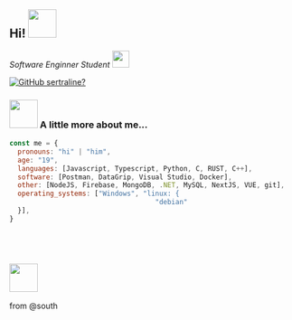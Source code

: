 <h2> Hi! <img src="https://media.giphy.com/media/mGcNjsfWAjY5AEZNw6/giphy.gif" width="50"></h2>
<p><em>Software Enginner Student <img src="https://media.giphy.com/media/fYSnHlufseco8Fh93Z/giphy.gif" width="30"></br> 
</em></p>

[![GitHub sertraline?](https://img.shields.io/github/followers/sertr4line?label=follow&style=social)]()


### <img src="https://media.giphy.com/media/VgCDAzcKvsR6OM0uWg/giphy.gif" width="50"> A little more about me...  

```javascript
const me = {
  pronouns: "hi" | "him",
  age: "19",
  languages: [Javascript, Typescript, Python, C, RUST, C++],
  software: [Postman, DataGrip, Visual Studio, Docker],
  other: [NodeJS, Firebase, MongoDB, .NET, MySQL, NextJS, VUE, git],
  operating_systems: ["Windows", "linux: {
                                    "debian"
  }],
}
```
<br/><br/>
### <img src="https://media.giphy.com/media/VgCDAzcKvsR6OM0uWg/giphy.gif" width="50">
from @south
